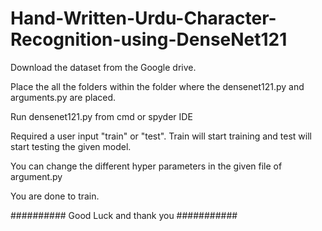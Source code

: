 # Hand-Written-Urdu-Character-Recognition-using-DenseNet121

Download the dataset from the Google drive.

Place the all the folders within the folder where the densenet121.py and arguments.py are placed.

Run densenet121.py from cmd or spyder IDE

Required a user input "train" or "test". Train will start training and test will start testing the given model.

You can change the different hyper parameters in the given file of argument.py

You are done to train.

########## Good Luck and thank you ###########
